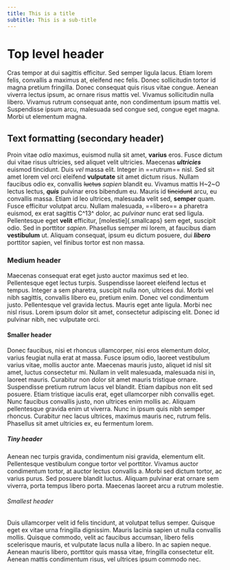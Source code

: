 ```yaml
---
title: This is a title
subtitle: This is a sub-title
---
```


# Top level header

Cras tempor at dui sagittis efficitur. Sed semper ligula lacus. Etiam lorem felis, convallis a maximus at, eleifend nec felis. Donec sollicitudin tortor id magna pretium fringilla. Donec consequat quis risus vitae congue. Aenean viverra lectus ipsum, ac ornare risus mattis vel. Vivamus sollicitudin nulla libero. Vivamus rutrum consequat ante, non condimentum ipsum mattis vel. Suspendisse ipsum arcu, malesuada sed congue sed, congue eget magna. Morbi ut elementum magna.

## Text formatting (secondary header)

Proin vitae *odio* maximus, euismod nulla sit amet, **varius** eros. Fusce dictum dui vitae risus ultricies, sed aliquet velit ultricies. Maecenas ***ultricies*** euismod tincidunt. Duis *vel* massa elit. Integer in ==rutrum== nisl. Sed sit amet lorem vel orci eleifend **vulputate** sit amet dictum risus. Nullam faucibus odio ex, convallis ~~luctus~~ *sapien* blandit eu. Vivamus mattis H~2~O lectus lectus, ***quis*** pulvinar eros bibendum eu. Mauris id ~~tincidunt~~ arcu, eu convallis massa. Etiam id leo ultrices, malesuada velit sed, **semper** quam. Fusce efficitur volutpat arcu. Nullam malesuada, ==libero== a pharetra euismod, ex erat sagittis C^13^ dolor, ac *pulvinar* nunc erat sed ligula. Pellentesque eget **velit** efficitur, [molestie]{.smallcaps} sem eget, suscipit odio. Sed in porttitor _sapien_. Phasellus semper mi lorem, at faucibus diam __vestibulum__ ut. Aliquam consequat, ipsum eu dictum posuere, dui ___libero___ porttitor sapien, vel finibus tortor est non massa.

### Medium header

Maecenas consequat erat eget justo auctor maximus sed et leo. Pellentesque eget lectus turpis. Suspendisse laoreet eleifend lectus et tempus. Integer a sem pharetra, suscipit nulla non, ultrices dui. Morbi vel nibh sagittis, convallis libero eu, pretium enim. Donec vel condimentum justo. Pellentesque vel gravida lectus. Mauris eget ante ligula. Morbi nec nisl risus. Lorem ipsum dolor sit amet, consectetur adipiscing elit. Donec id pulvinar nibh, nec vulputate orci.

#### Smaller header

Donec faucibus, nisi et rhoncus ullamcorper, nisi eros elementum dolor, varius feugiat nulla erat at massa. Fusce ipsum odio, laoreet vestibulum varius vitae, mollis auctor ante. Maecenas mauris justo, aliquet id nisl sit amet, luctus consectetur mi. Nullam in velit malesuada, malesuada nisi in, laoreet mauris. Curabitur non dolor sit amet mauris tristique ornare. Suspendisse pretium rutrum lacus vel blandit. Etiam dapibus non elit sed posuere. Etiam tristique iaculis erat, eget ullamcorper nibh convallis eget. Nunc faucibus convallis justo, non ultrices enim mollis ac. Aliquam pellentesque gravida enim ut viverra. Nunc in ipsum quis nibh semper rhoncus. Curabitur nec lacus ultrices, maximus mauris nec, rutrum felis. Phasellus sit amet ultricies ex, eu fermentum lorem.

##### Tiny header

Aenean nec turpis gravida, condimentum nisi gravida, elementum elit. Pellentesque vestibulum congue tortor vel porttitor. Vivamus auctor condimentum tortor, at auctor lectus convallis a. Morbi sed dictum tortor, ac varius purus. Sed posuere blandit luctus. Aliquam pulvinar erat ornare sem viverra, porta tempus libero porta. Maecenas laoreet arcu a rutrum molestie.

###### Smallest header

Duis ullamcorper velit id felis tincidunt, at volutpat tellus semper. Quisque eget ex vitae urna fringilla dignissim. Mauris lacinia sapien ut nulla convallis mollis. Quisque commodo, velit ac faucibus accumsan, libero felis scelerisque mauris, et vulputate lacus nulla a libero. In ac sapien neque. Aenean mauris libero, porttitor quis massa vitae, fringilla consectetur elit. Aenean mattis condimentum risus, vel ultrices ipsum commodo nec.
